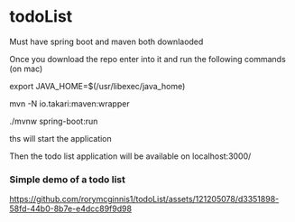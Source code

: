 # todoList
Must have spring boot and maven both downlaoded

Once you download the repo enter into it and run the following commands (on mac)

export JAVA_HOME=$(/usr/libexec/java_home)

mvn -N io.takari:maven:wrapper

./mvnw spring-boot:run

ths will start the application

Then the todo list application will be available on localhost:3000/

### Simple demo of a todo list


https://github.com/rorymcginnis1/todoList/assets/121205078/d3351898-58fd-44b0-8b7e-e4dcc89f9d98


